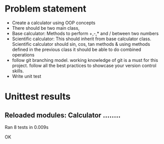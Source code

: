# Problem statement

- Create a calculator using OOP concepts
- There should be two main class,
- Base calculator: Methods to perform +,-,* and / between two numbers
- Scientific calculator: This should inherit from base calculator class. Scientific calculator should sin, cos, tan methods & using methods defined in the previous class it should be able to do combined operations
- follow git branching model. working knowledge of git is a must for this project. follow all the best practices to showcase your version control skills.
- Write unit test


# Unittest results

Reloaded modules: Calculator
........
----------------------------------------------------------------------
Ran 8 tests in 0.009s

OK
